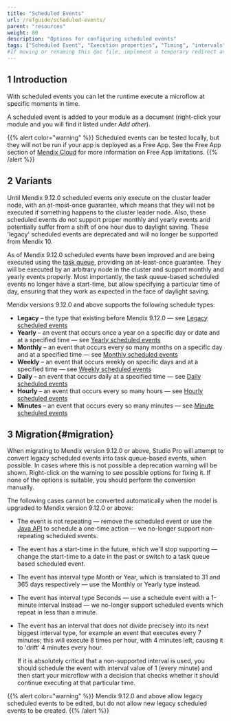 ```yaml
---
title: "Scheduled Events"
url: /refguide/scheduled-events/
parent: "resources"
weight: 80
description: "Options for configuring scheduled events"
tags: ["Scheduled Event", "Execution properties", "Timing", "intervals", "scheduling issues", "time zones", "daylight saving"]
#If moving or renaming this doc file, implement a temporary redirect and let the respective team know they should update the URL in the product. See Mapping to Products for more details.
---
```


## 1 Introduction

With scheduled events you can let the runtime execute a microflow at specific moments in time.

A scheduled event is added to your module as a document (right-click your module and you will find it listed under *Add other*).

{{% alert color="warning" %}}
Scheduled events can be tested locally, but they will not be run if your app is deployed as a Free App. See the Free App section of [Mendix Cloud](/developerportal/deploy/mendix-cloud-deploy/#free-app) for more information on Free App limitations.
{{% /alert %}}

## 2 Variants

Until Mendix 9.12.0 scheduled events only execute on the cluster leader node, with an at-most-once guarantee, which means that they
will not be executed if something happens to the cluster leader node. Also, these scheduled events do not support proper monthly and
yearly events and potentially suffer from a shift of one hour due to daylight saving. These 'legacy' scheduled events are
deprecated and will no longer be supported from Mendix 10.

As of Mendix 9.12.0 scheduled events have been improved and are being executed using the [task queue](/refguide/task-queue/), providing an
at-least-once guarantee. They will be executed by an arbitrary node in the cluster and support monthly and yearly events properly.
Most importantly, the task queue-based scheduled events no longer have a start-time, but allow specifying a particular time of day,
ensuring that they work as expected in the face of daylight saving.

Mendix versions 9.12.0 and above supports the following schedule types:

* **Legacy** – the type that existing before Mendix 9.12.0 — see [Legacy scheduled events](/refguide/scheduled-events-legacy/)
* **Yearly** – an event that occurs once a year on a specific day or date and at a specified time — see [Yearly scheduled events](/refguide/scheduled-events-task-queue/#yearly)
* **Monthly** – an event that occurs every so many months on a specific day and at a specified time — see [Monthly scheduled events](/refguide/scheduled-events-task-queue/#monthly)
* **Weekly** – an event that occurs weekly on specific days and at a specified time — see [Weekly scheduled events](/refguide/scheduled-events-task-queue/#weekly)
* **Daily** – an event that occurs daily at a specified time — see [Daily scheduled events](/refguide/scheduled-events-task-queue/#daily)
* **Hourly** – an event that occurs every so many hours — see [Hourly scheduled events](/refguide/scheduled-events-task-queue/#hourly)
* **Minutes** – an event that occurs every so many minutes — see [Minute scheduled events](/refguide/scheduled-events-task-queue/#minutes)

## 3 Migration{#migration}

When migrating to Mendix version 9.12.0 or above, Studio Pro will attempt to convert legacy scheduled events into task queue-based events,
when possible. In cases where this is not possible a deprecation warning will be shown. Right-click on the warning to see
possible options for fixing it. If none of the options is suitable, you should perform the conversion manually.

The following cases cannot be converted automatically when the model is upgraded to Mendix version 9.12.0 or above:

* The event is not repeating — remove the scheduled event or use the [Java API](/refguide/task-queue/#queuing) to schedule a one-time action — we no-longer support non-repeating scheduled events.
* The event has a start-time in the future, which we'll stop supporting — change the start-time to a date in the past or switch to a task queue based scheduled event.
* The event has interval type Month or Year, which is translated to 31 and 365 days respectively — use the Monthly or Yearly type instead.
* The event has interval type Seconds — use a schedule event with a 1-minute interval instead — we no-longer support scheduled events which repeat in less than a minute.
* The event has an interval that does not divide precisely into its next biggest interval type, for example an event that executes every 7 minutes; this will execute 8 times per hour, with 4 minutes left, causing it to 'drift' 4 minutes every hour.

    If it is absolutely critical that a non-supported interval is used, you should schedule the event with interval value of 1 (every minute) and then start your microflow with a decision that checks whether it should continue executing at that particular time.

{{% alert color="warning" %}}
Mendix 9.12.0 and above allow legacy scheduled events to be edited, but do not allow new legacy scheduled events to be created.
{{% /alert %}}

